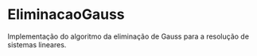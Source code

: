 # EliminacaoGauss
Implementação do algoritmo da eliminação de Gauss para a resolução de sistemas lineares.
